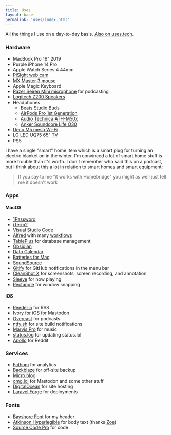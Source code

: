 ```yaml
---
title: Uses
layout: base
permalink: 'uses/index.html'
---
```


All the things I use on a day-to-day basis. [Also on uses.tech](https://uses.tech/).

### Hardware

- MacBook Pro 16" 2019
- Purple iPhone 14 Pro
- Apple Watch Series 4 44mm
- [PiSight web cam](https://rknight.me/building-a-pisight/)
- [MX Master 3 mouse](https://www.logitech.com/en-gb/products/mice/mx-master-3s.910-006559.html)
- Apple Magic Keyboard
- [Razer Seiren Mini microphone](https://www.razer.com/gb-en/streaming-microphones/razer-seiren-mini) for podcasting
- [Logitech Z200 Speakers](https://www.logitech.com/en-gb/products/speakers/z200-multimedia-stereo-speakers.980-000812.html)
- Headphones
    - [Beats Studio Buds](https://www.beatsbydre.com/uk/earbuds/studio-buds)
    - [AirPods Pro 1st Generation](https://support.apple.com/kb/SP811?locale=en_US)
    - [Audio Technica ATH-M50x](https://www.audio-technica.com/en-gb/ath-m50x)
    - [Anker Soundcore Life Q30](https://uk.soundcore.com/products/a3028311)
- [Deco M5 mesh Wi-Fi](https://www.tp-link.com/uk/home-networking/deco/deco-m5/#deco)
- [LG LED UQ75 65" TV](https://www.lg.com/uk/tvs/lg-65uq75006lf)
- PS5

I have a single "smart" home item which is a smart plug for turning an electric blanket on in the winter. I'm convinced a lot of smart home stuff is more trouble than it's worth. I don't remember who said this on a podcast, but I think about this a lot in relation to smart homes and smart equipment:

> If you say to me "it works with Homebridge" you might as well just tell me it doesn't work

### Apps

#### MacOS

- [1Password](https://1password.com)
- [iTerm2](https://iterm2.com/)
- [Visual Studio Code](https://code.visualstudio.com/)
- [Alfred](https://www.alfredapp.com/) with many [workflows](/alfred-workflows)
- [TablePlus](https://tableplus.com/) for database management
- [Obsidian](https://obsidian.md)
- [Dato Calendar](https://sindresorhus.com/dato)
- [Batteries for Mac](https://www.fadel.io/batteries)
- [SoundSource](https://rogueamoeba.com/soundsource/)
- [Gitify](https://www.gitify.io/) for GitHub notifications in the menu bar
- [CleanShot X](https://cleanshot.com) for screenshots, screen recording, and annotation
- [Sleeve](https://replay.software/sleeve) for now playing
- [Rectangle](https://rectangleapp.com/) for window snapping

#### iOS

- [Reeder 5](https://reeder.app/) for RSS
- [Ivory for iOS](https://tapbots.com/ivory/) for Mastodon
- [Overcast](https://overcast.fm/) for podcasts
- [ntfy.sh](https://ntfy.sh/) for site build notifications
- [Marvis Pro](https://apps.apple.com/app/marvis-pro/id1447768809) for music
- [status.log](https://apps.apple.com/gb/app/status-log/id6444921793) for updating status.lol
- [Apollo](https://apolloapp.io/) for Reddit

### Services

- [Fathom](https://usefathom.com/ref/IXCLSF) for analytics
- [Backblaze](https://secure.backblaze.com/r/01gkf3) for off-site backup
- [Micro.blog](https://micro.blog)
- [omg.lol](https://home.omg.lol/referred-by/robb) for Mastodon and some other stuff
- [DigitalOcean](https://www.digitalocean.com/?refcode=8e1d8283bd20) for site hosting
- [Laravel Forge](http://forge.laravel.com) for deployments

### Fonts

- [Bayshore Font](https://www.myfonts.com/collections/bayshore-font-set-sail-studios) for my header
- [Atkinson Hyperlegible](https://brailleinstitute.org/freefont) for body text (thanks [Zoe](https://zoeaubert.me))
- [Source Code Pro](https://github.com/adobe-fonts/source-code-pro) for code

